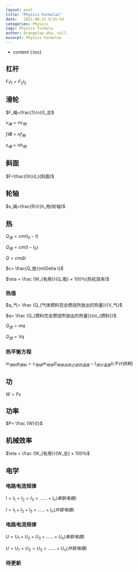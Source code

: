 ```yaml
---
layout: post
title: "Physics Formulas"
date:   2021-08-21 9:55:54
categories: Physics
tags: Physics formula
author: Orangelop aka. null.
excerpt: Physics Formulas
---
```


* content
{:toc}

## 杠杆

$F_1l_1=F_2l_2$

## 滑轮
$F_绳=\frac{1}{n}G_总$

$v_绳=nv_物$

$f绳=nf_物$

$s_绳=nh_物$

## 斜面
$F=\frac{Gh}{L}(斜面)$

## 轮轴
$s_绳=\frac{R}{r}h_物(轮轴)$

## 热
$Q_放=cm(t_0-t)$

$Q_吸=cm(t-t_0)$

$Q=cm\Delta t$

$c= \frac{Q_放}{m\Delta t}$

$\eta = \frac {W_{有用}}{Q_吸} × 100％(热机效率)$

### 热值

$q_气= \frac {Q_{气体燃料完全燃烧所放出的热量}}{V_气}$

$q= \frac {Q_{燃料完全燃烧所放出的热量}}{m_{燃料}}$

$Q_放=mq$

$Q_放=Vq$

### 热平衡方程

$m_{燃料}q_{燃料}=c_{物体}m_{物体}(t_{物体加热之前的温度}-t_{预计温度})(不计损耗)$

## 功

$W=Fs$

## 功率

$P= \frac {W}{t}$

## 机械效率

$\eta = \frac {W_{有用}}{W_总} × 100％$

## 电学

### 电路电流规律

$I=I_1=I_2=I_3=......+I_n(串联电路)$

$I=I_1+I_2+I_3+......+I_n(并联电路)$

### 电路电流规律

$U=U_1+U_2+U_3+......+U_n(串联电路)$

$U=U_1=U_2=U_3=......+U_n(并联电路)$

### 待更新

